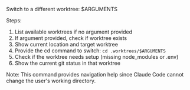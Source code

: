 Switch to a different worktree: $ARGUMENTS

Steps:
1. List available worktrees if no argument provided
2. If argument provided, check if worktree exists
3. Show current location and target worktree
4. Provide the cd command to switch: `cd .worktrees/$ARGUMENTS`
5. Check if the worktree needs setup (missing node_modules or .env)
6. Show the current git status in that worktree

Note: This command provides navigation help since Claude Code cannot change the user's working directory.